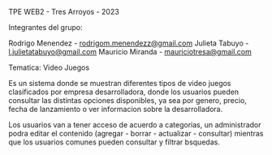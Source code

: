 TPE WEB2 - Tres Arroyos - 2023

Integrantes del grupo:

Rodrigo Menendez - rodrigom.menendezz@gmail.com
Julieta Tabuyo - l.julietatabuyo@gmail.com
Mauricio Miranda - mauriciotresa@gmail.com

Tematica: Video Juegos

Es un sistema donde se muestran diferentes tipos de video juegos clasificados por empresa desarrolladora, donde los usuarios pueden consultar las distintas opciones disponibles, ya sea por genero, precio, fecha de
lanzamiento o ver informacion sobre la desarrolladora.

Los usuarios van a tener acceso de acuerdo a categorias, un administrador podra editar el contenido (agregar - borrar - actualizar - consultar) mientras que los usuarios comunes pueden consultar y filtrar bsquedas.
